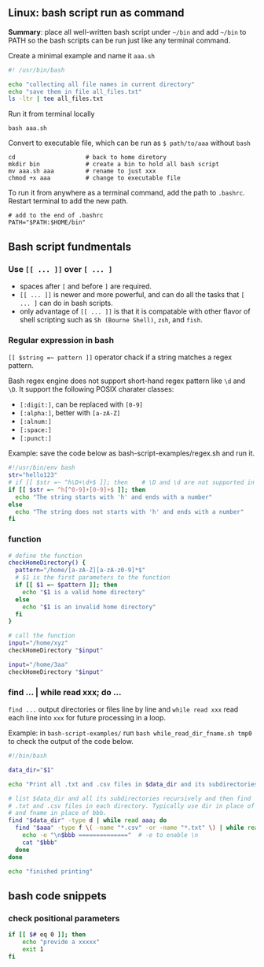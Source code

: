 ## Linux: bash script run as command

**Summary**: place all well-written bash script under `~/bin` and add `~/bin` to PATH so the bash scripts can be run just like any terminal command.

Create a minimal example and name it `aaa.sh`

```bash
#! /usr/bin/bash

echo "collecting all file names in current directory"
echo "save them in file all_files.txt"
ls -ltr | tee all_files.txt
```

Run it from terminal locally

```shell
bash aaa.sh
```

Convert to executable file, which can be run as `$ path/to/aaa` without `bash`

```shell
cd                    # back to home diretory
mkdir bin             # create a bin to hold all bash script
mv aaa.sh aaa         # rename to just xxx
chmod +x aaa          # change to executable file
```

To run it from anywhere as a terminal command, add the path to `.bashrc`. Restart terminal to add the new path.

```text
# add to the end of .bashrc
PATH="$PATH:$HOME/bin"
```



## Bash script fundmentals

### Use `[[ ... ]]` over `[ ... ]`
- spaces after `[` and before `]` are required.
- `[[ ... ]]` is newer and more powerful, and can do all the tasks that `[ ... ]` can do in bash scripts.
- only advantage of `[[ ... ]]` is that it is compatable with other flavor of shell scripting such as `Sh (Bourne Shell)`, `zsh`, and `fish`.


### Regular expression in bash
`[[ $string =~ pattern ]]` operator chack if a string matches a regex pattern.

Bash regex engine does not support short-hand regex pattern like `\d` and `\D`. It support the following POSIX charater classes:
- `[:digit:]`, can be replaced with `[0-9]`
- `[:alpha:]`, better with `[a-zA-Z]`
- `[:alnum:]`
- `[:space:]`
- `[:punct:]`

Example: save the code below as bash-script-examples/regex.sh and run it.
```bash
#!/usr/bin/env bash
str="hello123"
# if [[ $str =~ ^h\D+\d+$ ]]; then    # \D and \d are not supported in bash
if [[ $str =~ ^h[^0-9]+[0-9]+$ ]]; then
  echo "The string starts with 'h' and ends with a number"
else
  echo "The string does not starts with 'h' and ends with a number"
fi
```


### function

```bash
# define the function
checkHomeDirectory() {
  pattern="/home/[a-zA-Z][a-zA-z0-9]*$"
  # $1 is the first parameters to the function
  if [[ $1 =~ $pattern ]]; then
    echo "$1 is a valid home directory"
  else
    echo "$1 is an invalid home directory"
  fi
}

# call the function
input="/home/xyz"
checkHomeDirectory "$input"

input="/home/3aa"
checkHomeDirectory "$input"
```


### find ... | while read xxx; do ...
`find ...` output directories or files line by line and `while read xxx` read each line into `xxx` for future processing in a loop.

Example: in `bash-script-examples/` run `bash while_read_dir_fname.sh tmp0` to check the output of the code below.
```bash
#!/bin/bash

data_dir="$1"

echo "Print all .txt and .csv files in $data_dir and its subdirectories"

# list $data_dir and all its subdirectories recursively and then find
# .txt and .csv files in each directory. Typically use dir in place of aaa
# and fname in place of bbb.
find "$data_dir" -type d | while read aaa; do
  find "$aaa" -type f \( -name "*.csv" -or -name "*.txt" \) | while read bbb; do
    echo -e "\n$bbb =============="  # -e to enable \n
    cat "$bbb"
  done
done

echo "finished printing"
```


## bash code snippets

### check positional parameters

```sh
if [[ $# eq 0 ]]; then
    echo "provide a xxxxx"
    exit 1
fi
```

